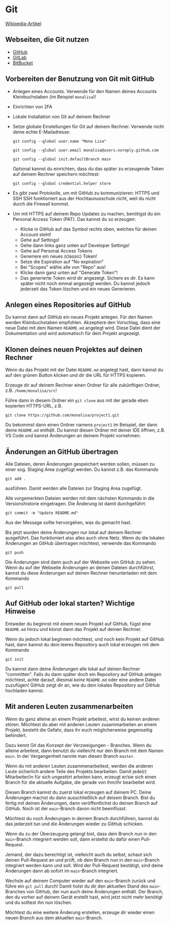 # Git

[Wikipedia-Artikel](https://de.wikipedia.org/wiki/Git)

## Webseiten, die Git nutzen

- [GitHub](https://github.com/)
- [GitLab](https://about.gitlab.com/)
- [BitBucket](https://bitbucket.org/)

## Vorbereiten der Benutzung von Git mit GitHub

- Anlegen eines Accounts. Verwende für den Namen deines Accounts Kleinbuchstaben (im Beispiel `monalisa`)!
- Einrichten von 2FA
- Lokale Installation von Git auf deinem Rechner
- Setze globale Einstellungen für Git auf deinem Rechner. Verwende nicht deine echte E-Mailadresse:

  ```git config --global user.name "Mona Lisa"```

  ```git config --global user.email monalisa@users.noreply.github.com```

  ```git config --global init.defaultBranch main```

  Optional kannst du einrichten, dass du das später zu erzeugende Token auf deinem Rechner speichern möchtest:

  ```git config --global credential.helper store```
  
- Es gibt zwei Protokolle, um mit GitHub zu kommunizieren: HTTPS und SSH
  SSH funktioniert aus der Hochtaunusschule nicht, weil du nicht durch die Firewall kommst.

- Um mit HTTPS auf deinem Repo Updates zu machen, benötigst du ein Personal Access Token (PAT).
  Das kannst du so erzeugen:
  - Klicke in GitHub auf das Symbol rechts oben, welches für deinen Account steht!
  - Gehe auf Settings!
  - Gehe dann links ganz unten auf Developer Settings!
  - Gehe auf Personal Access Tokens
  - Generiere ein neues (classic) Token!
  - Setze die Expiration auf "No expiration"
  - Bei "Scopes" wähle alle von "Repo" aus!
  - Klicke dann ganz unten auf "Generate Token"!
  - Das generierte Token wird dir angezeigt. Sichere es dir. Es kann später nicht noch einmal angezeigt werden. Du kannst jedoch jederzeit das Token löschen und ein neues Generieren.
 
## Anlegen eines Repositories auf GitHub

Du kannst dann auf GitHub ein neues Projekt anlegen. Für den Namen werden Kleinbuchstaben empfohlen. Akzeptiere den Vorschlag, dass eine neue Datei mit dem Namen `README.md` angelegt wird. Diese Datei dient der Dokumentation und wird automatisch für dein Projekt angezeigt.

## Klonen deines neuen Projektes auf deinen Rechner

Wenn du das Projekt mit der Datei `README.md` angelegt hast, dann kannst du auf den grünen Button klicken und dir die URL für HTTPS kopieren.

Erzeuge dir auf deinem Rechner einen Ordner für alle zukünftigen Ordner, z.B. `/home/monalisa/src`!

Führe dann in diesem Ordner ein `git clone` aus mit der gerade eben kopierten HTTPS-URL, z.B.

```git clone https://github.com/monalisa/project1.git```

Du bekommst dann einen Ordner namens `project1` im Beispiel, der dann deine `README.md` enthält. Du kannst diesen Ordner mit deiner IDE öffnen, z.B. VS Code und kannst Änderungen an deinem Projekt vornehmen.

## Änderungen an GitHub übertragen

Alle Dateien, deren Änderungen gespeichert werden sollen, müssen zu einer sog. Staging Area zugefügt werden. Du kannst z.B. das Kommando

```git add .```

ausführen. Damit werden alle Dateien zur Staging Area zugefügt.

Alle vorgemerkten Dateien werden mit dem nächsten Kommando in die Versionshistorie eingetragen. Die Änderung ist damit durchgeführt:

```git commit -m "Update README.md"```

Aus der Message sollte hervorgehen, was du gemacht hast.

Bis jetzt wurden deine Änderungen nur lokal auf deinem Rechner ausgeführt. Das funktioniert also alles auch ohne Netz. Wenn du die lokalen Änderungen an GitHub übertragen möchtest, verwende das Kommando

```git push```

Die Änderungen sind dann auch auf der Webseite von GitHub zu sehen. Wenn du auf der Webseite Änderungen an deinen Dateien durchführst, kannst du diese Änderungen auf deinen Rechner herunterladen mit dem Kommando

```git pull```

## Auf GitHub oder lokal starten? Wichtige Hinweise

Entweder du beginnst mit einem neuen Projekt auf GitHub, fügst eine `README.md` hinzu und klonst dann das Projekt auf deinen Rechner.

Wenn du jedoch lokal beginnen möchtest, und noch kein Projekt auf GitHub hast, dann kannst du dein leeres Repository auch lokal erzeugen mit dem Kommando

```git init```

Du kannst dann deine Änderungen alle lokal auf deinen Rechner "committen". Falls du dann später doch ein Repository auf GitHub anlegen möchtest, achte darauf, diesmal *keine* `README.md` oder eine andere Datei zuzufügen! GitHub zeigt dir an, wie du dein lokales Repository auf GitHub hochladen kannst.

## Mit anderen Leuten zusammenarbeiten

Wenn du ganz alleine an einem Projekt arbeitest, wirst du keinen anderen stören. Möchtest du aber mit anderen Leuten zusammarbeiten an einem Projekt, besteht die Gefahr, dass ihr euch möglicherweise gegenseitig behindert.

Dazu kennt Git das Konzept der Verzweigungen - Branches. Wenn du alleine arbeitest, dann benutzt du vielleicht nur den Branch mit dem Namen `main`. In der Vergangenheit nannte man diesen Branch `master`. 

Wenn du mit anderen Leuten zusammenarbeitest, werden die anderen Leute sicherlich andere Teile des Projekts bearbeiten. Damit jede(r) Mitarbeiter/in für sich ungestört arbeiten kann, erzeugt er/sie sich einen Branch für die aktuelle Aufgabe, die gerade von ihm/ihr bearbeitet wird.

Diesen Branch kannst du zuerst lokal erzeugen auf deinem PC. Deine Änderungen machst du dann ausschließlich auf deisem Branch. Bist du fertig mit deinen Änderungen, dann veröffentlichst du deinen Branch auf GitHub. Noch ist der `main`-Branch davon nicht beeinflusst.

Möchtest du noch Änderungen in deinem Branch durchführen, kannst du das jederzeit tun und die Änderungen wieder zu GitHub schicken.

Wenn du zu der Überzeugung gelangt bist, dass dein Branch nun in den `main`-Branch integriert werden soll, dann erstellst du dafür einen Pull-Request.

Jemand, der dazu berechtigt ist, vielleicht auch du selbst, schaut sich deinen Pull-Request an und prüft, ob dein Branch nun in den `main`-Branch integriert werden kann und soll. Wird der Pull-Request bestätigt, sind deine Änderungen dann ab sofort im `main`-Branch integriert.

Wechsle auf deinem Computer wieder auf den `main`-Branch zurück und führe ein `git pull` durch! Damit holst du dir den aktuellen Stand des `main`-Branches von GitHub, der nun auch deine Änderungen enthält. Der Branch, den du vorher auf deinem Gerät erstellt hast, wird jetzt nicht mehr benötigt und du solltest ihn nun löschen.

Möchtest du eine weitere Änderung erstellen, erzeuge dir wieder einen neuen Branch aus dem aktuellen `main`-Branch.
